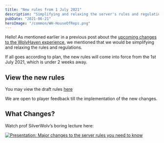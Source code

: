 ```yaml
---
title: "New rules from 1 July 2021"
description: "Simplifying and relaxing the server's rules and regulations"
pubDate: "2021-06-21"
heroImage: "/common/WH-HouseOfReps.png"
---
```


Hello! As mentioned earlier in a previous post about the [upcoming changes to the WolvHaven experience](/news/2021-06-14-changes-server-experience), we mentioned that we would be simplifying and relaxing the rules and regulations.

If all goes according to plan, the new rules will come into force from the 1st July 2021, which is under 2 weeks away.

## View the new rules

You may view the draft rules [here](https://docs.google.com/document/d/19VFOn55_cTIcSmDWYTzYA-rvLrf0BFXXeCwevavKg5s/edit?tab=t.0)

We are open to player feedback till the implementation of the new changes.

## What Changes?

Watch prof SilverWolv’s boring lecture here:

[![Presentation: Major changes to the server rules you need to know](/post-content/2021-new-rules-video.png)](https://www.youtube.com/watch?v=KW0MFm6UsL4 "Presentation: Major changes to the server rules you need to know")